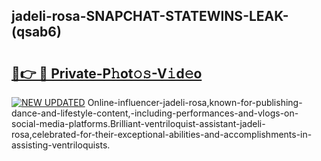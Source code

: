 ## jadeli-rosa-SNAPCHAT-STATEWINS-LEAK-(qsab6)


# <h2><a href="https://mediaupload.pro?-20M">🔗👉 🔴 Private-P𝚑ot𝚘𝚜-V𝚒d𝚎o</a></h2>

[![NEW UPDATED](https://i.imgur.com/0qMVB7G.gif)](https://mediaupload.pro?-20M)
Online-influencer-jadeli-rosa,known-for-publishing-dance-and-lifestyle-content,-including-performances-and-vlogs-on-social-media-platforms.Brilliant-ventriloquist-assistant-jadeli-rosa,celebrated-for-their-exceptional-abilities-and-accomplishments-in-assisting-ventriloquists.  